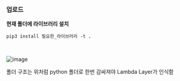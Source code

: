 
### 업로드

**현재 폴더에 라이브러리 설치**
```
pip3 install 필요한_라이브러리 -t .
```

&nbsp;

![image](https://user-images.githubusercontent.com/25674959/64302226-5696c200-cfbd-11e9-96eb-06a227864f6a.png)

폴더 구조는 위처럼 python 폴더로 한번 감싸져야 Lambda Layer가 인식함


